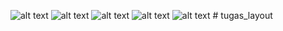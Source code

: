 ![alt text](image.png)
![alt text](image-2.png)
![alt text](image-1.png)
![alt text](image-3.png)
![alt text](image-4.png)
#   t u g a s _ l a y o u t  
 